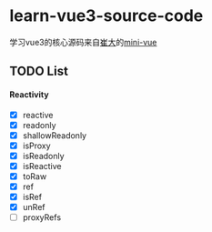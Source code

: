 # learn-vue3-source-code

学习vue3的核心源码来自[崔大](https://github.com/cuixiaorui)的[mini-vue](https://github.com/cuixiaorui/mini-vue)

## TODO List

#### Reactivity

- [x] reactive
- [x] readonly
- [x] shallowReadonly
- [x] isProxy
- [x] isReadonly
- [x] isReactive
- [x] toRaw
- [x] ref
- [x] isRef
- [x] unRef
- [ ] proxyRefs